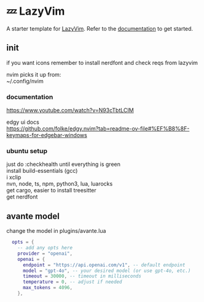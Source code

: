 # 💤 LazyVim

A starter template for [LazyVim](https://github.com/LazyVim/LazyVim).
Refer to the [documentation](https://lazyvim.github.io/installation) to get started.

## init

if you want icons remember to install nerdfont and check reqs from lazyvim

nvim picks it up from:  
~/.config/nvim

### documentation

<https://www.youtube.com/watch?v=N93cTbtLCIM>

edgy ui docs  
<https://github.com/folke/edgy.nvim?tab=readme-ov-file#%EF%B8%8F-keymaps-for-edgebar-windows>

### ubuntu setup

just do :checkhealth until everything is green  
install build-essentials (gcc)  
i xclip  
nvn, node, ts, npm, python3, lua, luarocks  
get cargo, easier to install treesitter  
get nerdfont

## avante model

change the model in plugins/avante.lua

```lua
  opts = {
    -- add any opts here
    provider = "openai",
    openai = {
      endpoint = "https://api.openai.com/v1", -- default endpoint
      model = "gpt-4o", -- your desired model (or use gpt-4o, etc.)
      timeout = 30000, -- timeout in milliseconds
      temperature = 0, -- adjust if needed
      max_tokens = 4096,
    },
```
